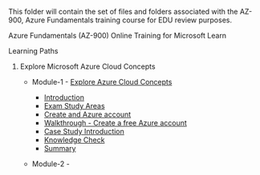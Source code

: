 This folder will contain the set of files and folders associated with the AZ-900, Azure Fundamentals training course for EDU review purposes.

Azure Fundamentals (AZ-900) Online Training for Microsoft Learn

Learning Paths

1) Explore Microsoft Azure Cloud Concepts
   + Module-1 - [Explore Azure Cloud Concepts](./1-Explore-Microsoft-Azure-Cloud-Concepts/M01-get-started-with-azure-fundamentals/includes/)
       + [Introduction](./1-Explore-Microsoft-Azure-Cloud-Concepts/M01-get-started-with-azure-fundamentals/includes/1-introduction.md)
       + [Exam Study Areas](./1-Explore-Microsoft-Azure-Cloud-Concepts/M01-get-started-with-azure-fundamentals/includes/2-explore-exam-study-areas.md)
       + [Create and Azure account](./1-Explore-Microsoft-Azure-Cloud-Concepts/M01-get-started-with-azure-fundamentals/includes/2a-create-an-azure-account.md)
       + [Walkthrough - Create a free Azure account](./1-Explore-Microsoft-Azure-Cloud-Concepts/M01-get-started-with-azure-fundamentals/includes/2b-exercise-create-free-azure-account.md)
       + [Case Study Introduction](./1-Explore-Microsoft-Azure-Cloud-Concepts/M01-get-started-with-azure-fundamentals/includes/2c-case-study-intro.md)
       + [Knowledge Check](./1-Explore-Microsoft-Azure-Cloud-Concepts/M01-get-started-with-azure-fundamentals/includes/3-knowledge-check.md)
       + [Summary](./1-Explore-Microsoft-Azure-Cloud-Concepts/M01-get-started-with-azure-fundamentals/includes/4-summary.md)

    + Module-2 - 

